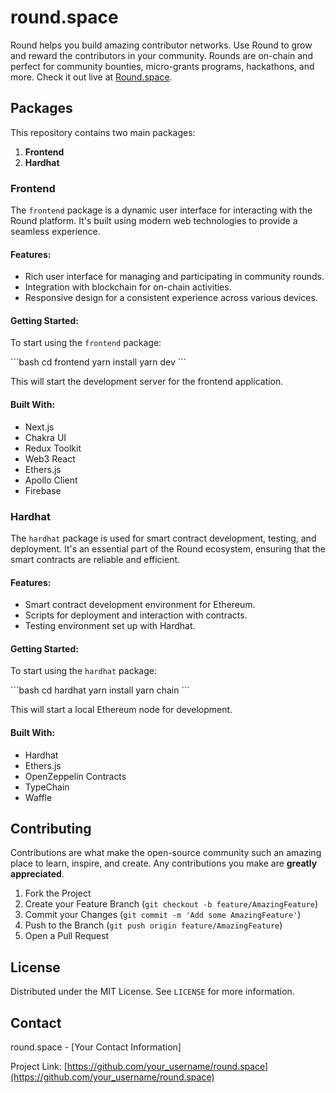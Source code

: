 
# round.space

Round helps you build amazing contributor networks. Use Round to grow and reward the contributors in your community. Rounds are on-chain and perfect for community bounties, micro-grants programs, hackathons, and more. Check it out live at [Round.space](https://www.round.space).

## Packages

This repository contains two main packages:

1. **Frontend**
2. **Hardhat**

### Frontend

The `frontend` package is a dynamic user interface for interacting with the Round platform. It's built using modern web technologies to provide a seamless experience.

#### Features:

- Rich user interface for managing and participating in community rounds.
- Integration with blockchain for on-chain activities.
- Responsive design for a consistent experience across various devices.

#### Getting Started:

To start using the `frontend` package:

\```bash
cd frontend
yarn install
yarn dev
\```

This will start the development server for the frontend application.

#### Built With:

- Next.js
- Chakra UI
- Redux Toolkit
- Web3 React
- Ethers.js
- Apollo Client
- Firebase

### Hardhat

The `hardhat` package is used for smart contract development, testing, and deployment. It's an essential part of the Round ecosystem, ensuring that the smart contracts are reliable and efficient.

#### Features:

- Smart contract development environment for Ethereum.
- Scripts for deployment and interaction with contracts.
- Testing environment set up with Hardhat.

#### Getting Started:

To start using the `hardhat` package:

\```bash
cd hardhat
yarn install
yarn chain
\```

This will start a local Ethereum node for development.

#### Built With:

- Hardhat
- Ethers.js
- OpenZeppelin Contracts
- TypeChain
- Waffle

## Contributing

Contributions are what make the open-source community such an amazing place to learn, inspire, and create. Any contributions you make are **greatly appreciated**.

1. Fork the Project
2. Create your Feature Branch (`git checkout -b feature/AmazingFeature`)
3. Commit your Changes (`git commit -m 'Add some AmazingFeature'`)
4. Push to the Branch (`git push origin feature/AmazingFeature`)
5. Open a Pull Request

## License

Distributed under the MIT License. See `LICENSE` for more information.

## Contact

round.space - [Your Contact Information]

Project Link: [https://github.com/your_username/round.space](https://github.com/your_username/round.space)
